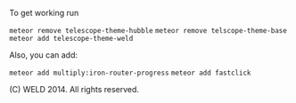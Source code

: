 To get working run

`meteor remove telescope-theme-hubble`
`meteor remove telscope-theme-base`
`meteor add telescope-theme-weld`

Also, you can add:

`meteor add multiply:iron-router-progress`
`meteor add fastclick`

(C) WELD 2014. All rights reserved. 
